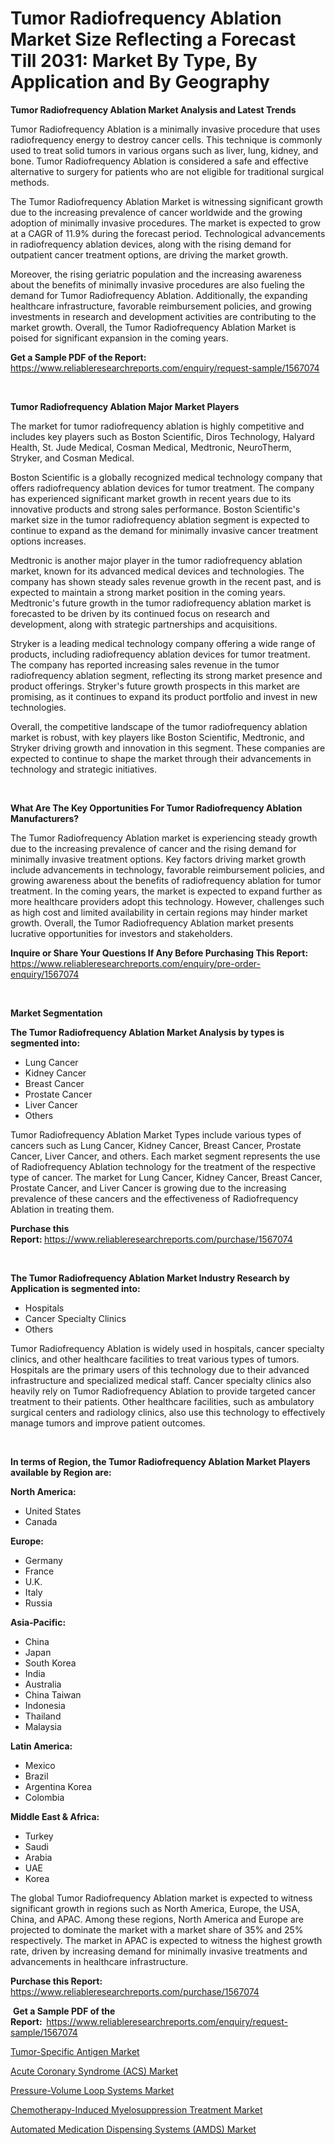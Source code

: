 <p><h1>Tumor Radiofrequency Ablation Market Size Reflecting a Forecast Till 2031: Market By Type, By Application and By Geography</h1></p><p><strong>Tumor Radiofrequency Ablation Market Analysis and Latest Trends</strong></p>
<p><p>Tumor Radiofrequency Ablation is a minimally invasive procedure that uses radiofrequency energy to destroy cancer cells. This technique is commonly used to treat solid tumors in various organs such as liver, lung, kidney, and bone. Tumor Radiofrequency Ablation is considered a safe and effective alternative to surgery for patients who are not eligible for traditional surgical methods.</p><p>The Tumor Radiofrequency Ablation Market is witnessing significant growth due to the increasing prevalence of cancer worldwide and the growing adoption of minimally invasive procedures. The market is expected to grow at a CAGR of 11.9% during the forecast period. Technological advancements in radiofrequency ablation devices, along with the rising demand for outpatient cancer treatment options, are driving the market growth.</p><p>Moreover, the rising geriatric population and the increasing awareness about the benefits of minimally invasive procedures are also fueling the demand for Tumor Radiofrequency Ablation. Additionally, the expanding healthcare infrastructure, favorable reimbursement policies, and growing investments in research and development activities are contributing to the market growth. Overall, the Tumor Radiofrequency Ablation Market is poised for significant expansion in the coming years.</p></p>
<p><strong>Get a Sample PDF of the Report:&nbsp;</strong> <a href="https://www.reliableresearchreports.com/enquiry/request-sample/1567074">https://www.reliableresearchreports.com/enquiry/request-sample/1567074</a></p>
<p>&nbsp;</p>
<p><strong>Tumor Radiofrequency Ablation Major Market Players</strong></p>
<p><p>The market for tumor radiofrequency ablation is highly competitive and includes key players such as Boston Scientific, Diros Technology, Halyard Health, St. Jude Medical, Cosman Medical, Medtronic, NeuroTherm, Stryker, and Cosman Medical.</p><p>Boston Scientific is a globally recognized medical technology company that offers radiofrequency ablation devices for tumor treatment. The company has experienced significant market growth in recent years due to its innovative products and strong sales performance. Boston Scientific's market size in the tumor radiofrequency ablation segment is expected to continue to expand as the demand for minimally invasive cancer treatment options increases.</p><p>Medtronic is another major player in the tumor radiofrequency ablation market, known for its advanced medical devices and technologies. The company has shown steady sales revenue growth in the recent past, and is expected to maintain a strong market position in the coming years. Medtronic's future growth in the tumor radiofrequency ablation market is forecasted to be driven by its continued focus on research and development, along with strategic partnerships and acquisitions.</p><p>Stryker is a leading medical technology company offering a wide range of products, including radiofrequency ablation devices for tumor treatment. The company has reported increasing sales revenue in the tumor radiofrequency ablation segment, reflecting its strong market presence and product offerings. Stryker's future growth prospects in this market are promising, as it continues to expand its product portfolio and invest in new technologies.</p><p>Overall, the competitive landscape of the tumor radiofrequency ablation market is robust, with key players like Boston Scientific, Medtronic, and Stryker driving growth and innovation in this segment. These companies are expected to continue to shape the market through their advancements in technology and strategic initiatives.</p></p>
<p>&nbsp;</p>
<p><strong>What Are The Key Opportunities For Tumor Radiofrequency Ablation Manufacturers?</strong></p>
<p><p>The Tumor Radiofrequency Ablation market is experiencing steady growth due to the increasing prevalence of cancer and the rising demand for minimally invasive treatment options. Key factors driving market growth include advancements in technology, favorable reimbursement policies, and growing awareness about the benefits of radiofrequency ablation for tumor treatment. In the coming years, the market is expected to expand further as more healthcare providers adopt this technology. However, challenges such as high cost and limited availability in certain regions may hinder market growth. Overall, the Tumor Radiofrequency Ablation market presents lucrative opportunities for investors and stakeholders.</p></p>
<p><strong>Inquire or Share Your Questions If Any Before Purchasing This Report:</strong> <a href="https://www.reliableresearchreports.com/enquiry/pre-order-enquiry/1567074">https://www.reliableresearchreports.com/enquiry/pre-order-enquiry/1567074</a></p>
<p>&nbsp;</p>
<p><strong>Market Segmentation</strong></p>
<p><strong>The Tumor Radiofrequency Ablation Market Analysis by types is segmented into:</strong></p>
<p><ul><li>Lung Cancer</li><li>Kidney Cancer</li><li>Breast Cancer</li><li>Prostate Cancer</li><li>Liver Cancer</li><li>Others</li></ul></p>
<p><p>Tumor Radiofrequency Ablation Market Types include various types of cancers such as Lung Cancer, Kidney Cancer, Breast Cancer, Prostate Cancer, Liver Cancer, and others. Each market segment represents the use of Radiofrequency Ablation technology for the treatment of the respective type of cancer. The market for Lung Cancer, Kidney Cancer, Breast Cancer, Prostate Cancer, and Liver Cancer is growing due to the increasing prevalence of these cancers and the effectiveness of Radiofrequency Ablation in treating them.</p></p>
<p><strong>Purchase this Report:&nbsp;</strong><a href="https://www.reliableresearchreports.com/purchase/1567074">https://www.reliableresearchreports.com/purchase/1567074</a></p>
<p>&nbsp;</p>
<p><strong>The Tumor Radiofrequency Ablation Market Industry Research by Application is segmented into:</strong></p>
<p><ul><li>Hospitals</li><li>Cancer Specialty Clinics</li><li>Others</li></ul></p>
<p><p>Tumor Radiofrequency Ablation is widely used in hospitals, cancer specialty clinics, and other healthcare facilities to treat various types of tumors. Hospitals are the primary users of this technology due to their advanced infrastructure and specialized medical staff. Cancer specialty clinics also heavily rely on Tumor Radiofrequency Ablation to provide targeted cancer treatment to their patients. Other healthcare facilities, such as ambulatory surgical centers and radiology clinics, also use this technology to effectively manage tumors and improve patient outcomes.</p></p>
<p>&nbsp;</p>
<p><strong>In terms of Region, the Tumor Radiofrequency Ablation Market Players available by Region are:</strong></p>
<p>
    <p> <strong> North America: </strong>
        <ul>
            <li>United States</li>
            <li>Canada</li>
        </ul>
        </p> 
    <p> <strong> Europe: </strong>
        <ul>
            <li>Germany</li>
            <li>France</li>
            <li>U.K.</li>
            <li>Italy</li>
            <li>Russia</li>
        </ul>
        </p> 
    <p> <strong> Asia-Pacific: </strong>
        <ul>
            <li>China</li>
            <li>Japan</li>
            <li>South Korea</li>
            <li>India</li>
            <li>Australia</li>
            <li>China Taiwan</li>
            <li>Indonesia</li>
            <li>Thailand</li>
            <li>Malaysia</li>
        </ul>
        </p> 
    <p> <strong> Latin America: </strong>
        <ul>
            <li>Mexico</li>
            <li>Brazil</li>
            <li>Argentina Korea</li>
            <li>Colombia</li>
        </ul>
        </p> 
    <p> <strong> Middle East & Africa: </strong>
        <ul>
            <li>Turkey</li>
            <li>Saudi</li>
            <li>Arabia</li>
            <li>UAE</li>
            <li>Korea</li>
        </ul>
    </p>
    </p>
<p><p>The global Tumor Radiofrequency Ablation market is expected to witness significant growth in regions such as North America, Europe, the USA, China, and APAC. Among these regions, North America and Europe are projected to dominate the market with a market share of 35% and 25% respectively. The market in APAC is expected to witness the highest growth rate, driven by increasing demand for minimally invasive treatments and advancements in healthcare infrastructure.</p></p>
<p><strong>Purchase this Report: </strong><a href="https://www.reliableresearchreports.com/purchase/1567074">https://www.reliableresearchreports.com/purchase/1567074</a></p>
<p>&nbsp;<strong>Get a Sample PDF of the Report:&nbsp;&nbsp;</strong><a href="https://www.reliableresearchreports.com/enquiry/request-sample/1567074">https://www.reliableresearchreports.com/enquiry/request-sample/1567074</a></p>
<p><strong></strong></p>
<p><p><a href="https://medium.com/@jeremyking767/tumor-specific-antigen-market-outlook-industry-overview-and-forecast-2024-to-2031-31efced236d6">Tumor-Specific Antigen Market</a></p><p><a href="https://medium.com/p/3fcabf5bbd9f/edit">Acute Coronary Syndrome (ACS) Market</a></p><p><a href="https://medium.com/@harrymcgrath965/pressure-volume-loop-systems-market-exploring-market-share-market-trends-and-future-growth-3141a77e7a6c">Pressure-Volume Loop Systems Market</a></p><p><a href="https://medium.com/@juleshahn3456/chemotherapy-induced-myelosuppression-treatment-nbsp-market-focuses-on-market-share-size-and-0893b45ab9fd">Chemotherapy-Induced Myelosuppression Treatment Market</a></p><p><a href="https://medium.com/@joshuajackson1010/automated-medication-dispensing-systems-amds-market-report-reveals-the-latest-trends-and-growth-53c13d955f96">Automated Medication Dispensing Systems (AMDS) Market</a></p></p>